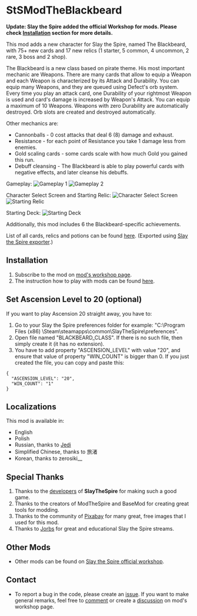# StSModTheBlackbeard

**Update: Slay the Spire added the official Workshop for mods. Please check [Installation](#installation) section for
more details.**

This mod adds a new character for Slay the Spire, named The Blackbeard, with 75+ new cards and 17 new relics (1 starter,
5 common, 4 uncommon, 2 rare, 3 boss and 2 shop).

The Blackbeard is a new class based on pirate theme. His most important mechanic are Weapons. There are many cards that
allow to equip a Weapon and each Weapon is characterized by its Attack and Durability. You can equip many Weapons, and
they are queued using Defect's orb system. Every time you play an attack card, one Durability of your rightmost Weapon
is used and card's damage is increased by Weapon's Attack. You can equip a maximum of 10 Weapons. Weapons with zero
Durability are automatically destroyed. Orb slots are created and destroyed automatically.

Other mechanics are:

- Cannonballs - 0 cost attacks that deal 6 (8) damage and exhaust.
- Resistance - for each point of Resistance you take 1 damage less from enemies.
- Gold scaling cards - some cards scale with how much Gold you gained this run.
- Debuff cleansing - The Blackbeard is able to play powerful cards with negative effects, and later cleanse his debuffs.

Gameplay:
![Gameplay 1](screenshots/Gameplay1.jpg)
![Gameplay 2](screenshots/Gameplay2.jpg)

Character Select Screen and Starting Relic:
![Character Select Screen](screenshots/CharacterSelectScreen.jpg)
![Starting Relic](screenshots/StartingRelic.png)

Starting Deck:
![Starting Deck](screenshots/StartingDeck.jpg)

Additionally, this mod includes 6 the Blackbeard-specific achievements.

List of all cards, relics and potions can be found [here](http://www.theblackbeardmod.com). (Exported
using [Slay the Spire exporter](https://github.com/twanvl/sts-exporter).)

## Installation ##

1. Subscribe to the mod on [mod's workshop page](https://steamcommunity.com/sharedfiles/filedetails/?id=1612105245).
2. The instruction how to play with mods can be
   found [here](https://steamcommunity.com/games/646570/announcements/detail/1714081669582224415).

## Set Ascension Level to 20 (optional) ##

If you want to play Ascension 20 straight away, you have to:

1. Go to your Slay the Spire preferences folder for example: "C:\Program Files (x86)
   \Steam\steamapps\common\SlayTheSpire\preferences".
2. Open file named "BLACKBEARD_CLASS". If there is no such file, then simply create it (it has no extension).
3. You have to add property "ASCENSION_LEVEL" with value "20", and ensure that value of property "WIN_COUNT" is bigger
   than 0. If you just created the file, you can copy and paste this:

```
{
  "ASCENSION_LEVEL": "20",
  "WIN_COUNT": "1"
}
```

## Localizations ##

This mod is available in:

- English
- Polish
- Russian, thanks to [Jedi](https://github.com/Jedi515)
- Simplified Chinese, thanks to 旅渚
- Korean, thanks to zerosiki__

## Special Thanks ##

1. Thanks to the [developers](https://www.megacrit.com/) of **SlayTheSpire** for making such a good game.
2. Thanks to the creators of ModTheSpire and BaseMod for creating great tools for modding.
3. Thanks to the community of [Pixabay](https://pixabay.com) for many great, free images that I used for this mod.
4. Thanks to [Jorbs](https://www.twitch.tv/jorbs) for great and educational Slay the Spire streams.

## Other Mods ##

- Other mods can be found on [Slay the Spire official workshop](https://steamcommunity.com/app/646570/workshop/).

## Contact ##

- To report a bug in the code, please create an [issue](https://github.com/JohnnyBazooka89/StSModTheBlackbeard/issues).
  If you want to make general remarks, feel free
  to [comment](https://steamcommunity.com/sharedfiles/filedetails/comments/1612105245) or create
  a [discussion](https://steamcommunity.com/sharedfiles/filedetails/discussions/1612105245) on mod's workshop page.
